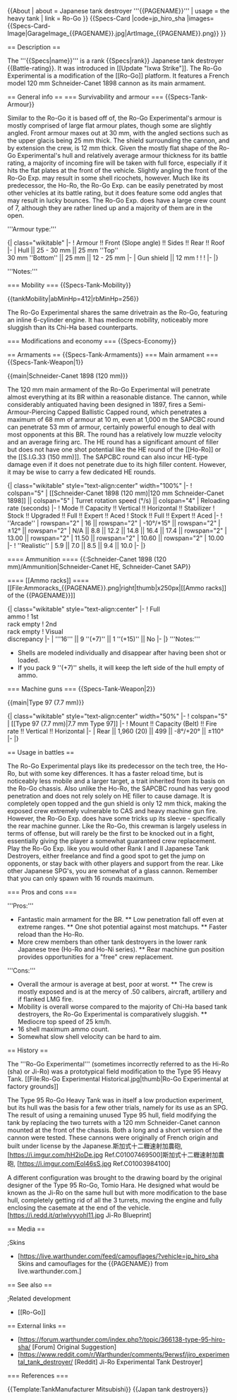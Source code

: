 {{About
| about = Japanese tank destroyer '''{{PAGENAME}}'''
| usage = the heavy tank
| link = Ro-Go
}}
{{Specs-Card
|code=jp_hiro_sha
|images={{Specs-Card-Image|GarageImage_{{PAGENAME}}.jpg|ArtImage_{{PAGENAME}}.png}}
}}

== Description ==
<!-- ''In the description, the first part should be about the history of the creation and combat usage of the vehicle, as well as its key features. In the second part, tell the reader about the ground vehicle in the game. Insert a screenshot of the vehicle, so that if the novice player does not remember the vehicle by name, he will immediately understand what kind of vehicle the article is talking about.'' -->
The '''{{Specs|name}}''' is a rank {{Specs|rank}} Japanese tank destroyer {{Battle-rating}}. It was introduced in [[Update "Ixwa Strike"]]. The Ro-Go Experimental is a modification of the [[Ro-Go]] platform. It features a French model 120 mm Schneider-Canet 1898 cannon as its main armament.

== General info ==
=== Survivability and armour ===
{{Specs-Tank-Armour}}
<!-- ''Describe armour protection. Note the most well protected and key weak areas. Appreciate the layout of modules as well as the number and location of crew members. Is the level of armour protection sufficient, is the placement of modules helpful for survival in combat? If necessary use a visual template to indicate the most secure and weak zones of the armour.'' -->
Similar to the Ro-Go it is based off of, the Ro-Go Experimental's armour is mostly comprised of large flat armour plates, though some are slightly angled. Front armour maxes out at 30 mm, with the angled sections such as the upper glacis being 25 mm thick. The shield surrounding the cannon, and by extension the crew, is 12 mm thick. Given the mostly flat shape of the Ro-Go Experimental's hull and relatively average armour thickness for its battle rating, a majority of incoming fire will be taken with full force, especially if it hits the flat plates at the front of the vehicle. Slightly angling the front of the Ro-Go Exp. may result in some shell ricochets, however. Much like its predecessor, the Ho-Ro, the Ro-Go Exp. can be easily penetrated by most other vehicles at its battle rating, but it does feature some odd angles that may result in lucky bounces. The Ro-Go Exp. does have a large crew count of 7, although they are rather lined up and a majority of them are in the open.

'''Armour type:''' <!-- The types of armour present on the vehicle and their general locations -->
<!-- Example: * Rolled homogeneous armour (Front, Side, Rear, Hull roof)
* Cast homogeneous armour (Turret, Transmission area) -->

{| class="wikitable"
|-
! Armour !! Front (Slope angle) !! Sides !! Rear !! Roof
|-
| Hull || 25 - 30 mm || 25 mm ''Top'' <br> 30 mm ''Bottom'' || 25 mm || 12 - 25 mm
|-
| Gun shield || 12 mm
!
!
!
|-
|}

'''Notes:''' <!-- Any additional notes which the user needs to be aware of -->
<!-- Example: * Suspension wheels are 20 mm thick, tracks are 30 mm thick, and torsion bars are 60 mm thick. -->

=== Mobility ===
{{Specs-Tank-Mobility}}
<!-- ''Write about the mobility of the ground vehicle. Estimate the specific power and manoeuvrability, as well as the maximum speed forwards and backwards.'' -->

{{tankMobility|abMinHp=412|rbMinHp=256}}

The Ro-Go Experimental shares the same drivetrain as the Ro-Go, featuring an inline 6-cylinder engine. It has mediocre mobility, noticeably more sluggish than its Chi-Ha based counterparts.

=== Modifications and economy ===
{{Specs-Economy}}

== Armaments ==
{{Specs-Tank-Armaments}}
=== Main armament ===
{{Specs-Tank-Weapon|1}}
<!-- ''Give the reader information about the characteristics of the main gun. Assess its effectiveness in a battle based on the reloading speed, ballistics and the power of shells. Do not forget about the flexibility of the fire, that is how quickly the cannon can be aimed at the target, open fire on it and aim at another enemy. Add a link to the main article on the gun: <code><nowiki>{{main|Name of the weapon}}</nowiki></code>. Describe in general terms the ammunition available for the main gun. Give advice on how to use them and how to fill the ammunition storage.'' -->
{{main|Schneider-Canet 1898 (120 mm)}}

The 120 mm main armament of the Ro-Go Experimental will penetrate almost everything at its BR within a reasonable distance. The cannon, while considerably antiquated having been designed in 1897, fires a Semi-Armour-Piercing Capped Ballistic Capped round, which penetrates a maximum of 68 mm of armour at 10 m, even at 1,000 m the SAPCBC round can penetrate 53 mm of armour, certainly powerful enough to deal with most opponents at this BR. The round has a relatively low muzzle velocity and an average firing arc. The HE round has a significant amount of filler but does not have one shot potential like the HE round of the [[Ho-Ro]] or the [[S.I.G.33 (150 mm)]]. The SAPCBC round can also incur HE-type damage even if it does not penetrate due to its high filler content. However, it may be wise to carry a few dedicated HE rounds.

{| class="wikitable" style="text-align:center" width="100%"
|-
! colspan="5" | [[Schneider-Canet 1898 (120 mm)|120 mm Schneider-Canet 1898]] || colspan="5" | Turret rotation speed (°/s) || colspan="4" | Reloading rate (seconds)
|-
! Mode !! Capacity !! Vertical !! Horizontal !! Stabilizer
! Stock !! Upgraded !! Full !! Expert !! Aced
! Stock !! Full !! Expert !! Aced
|-
! ''Arcade''
| rowspan="2" | 16 || rowspan="2" | -10°/+15° || rowspan="2" | ±12° || rowspan="2" | N/A || 8.8 || 12.2 || 14.8 || 16.4 || 17.4 || rowspan="2" | 13.00 || rowspan="2" | 11.50 || rowspan="2" | 10.60 || rowspan="2" | 10.00
|-
! ''Realistic''
| 5.9 || 7.0 || 8.5 || 9.4 || 10.0
|-
|}

==== Ammunition ====
{{:Schneider-Canet 1898 (120 mm)/Ammunition|Schneider-Canet HE, Schneider-Canet SAP}}

==== [[Ammo racks]] ====
[[File:Ammoracks_{{PAGENAME}}.png|right|thumb|x250px|[[Ammo racks]] of the {{PAGENAME}}]]
<!-- '''Last updated: 2.15.1.70''' -->
{| class="wikitable" style="text-align:center"
|-
! Full<br>ammo
! 1st<br>rack empty
! 2nd<br>rack empty
! Visual<br>discrepancy
|-
| '''16''' || 9&nbsp;''(+7)'' || 1&nbsp;''(+15)'' || No
|-
|}
'''Notes:'''

* Shells are modeled individually and disappear after having been shot or loaded.
* If you pack 9&nbsp;''(+7)'' shells, it will keep the left side of the hull empty of ammo.

=== Machine guns ===
{{Specs-Tank-Weapon|2}}
<!-- ''Offensive and anti-aircraft machine guns not only allow you to fight some aircraft but also are effective against lightly armoured vehicles. Evaluate machine guns and give recommendations on its use.'' -->
{{main|Type 97 (7.7 mm)}}

{| class="wikitable" style="text-align:center" width="50%"
|-
! colspan="5" | [[Type 97 (7.7 mm)|7.7 mm Type 97]]
|-
! Mount !! Capacity (Belt) !! Fire rate !! Vertical !! Horizontal
|-
| Rear || 1,960 (20) || 499 || -8°/+20° || ±110°
|-
|}

== Usage in battles ==
<!-- ''Describe the tactics of playing in the vehicle, the features of using vehicles in the team and advice on tactics. Refrain from creating a "guide" - do not impose a single point of view but instead give the reader food for thought. Describe the most dangerous enemies and give recommendations on fighting them. If necessary, note the specifics of the game in different modes (AB, RB, SB).'' -->
The Ro-Go Experimental plays like its predecessor on the tech tree, the Ho-Ro, but with some key differences. It has a faster reload time, but is noticeably less mobile and a larger target, a trait inherited from its basis on the Ro-Go chassis. Also unlike the Ho-Ro, the SAPCBC round has very good penetration and does not rely solely on HE filler to cause damage. It is completely open topped and the gun shield is only 12 mm thick, making the exposed crew extremely vulnerable to CAS and heavy machine gun fire. However, the Ro-Go Exp. does have some tricks up its sleeve - specifically the rear machine gunner. Like the Ro-Go, this crewman is largely useless in terms of offense, but will rarely be the first to be knocked out in a fight, essentially giving the player a somewhat guaranteed crew replacement. Play the Ro-Go Exp. like you would other Rank I and II Japanese Tank Destroyers, either freelance and find a good spot to get the jump on opponents, or stay back with other players and support from the rear. Like other Japanese SPG's, you are somewhat of a glass cannon. Remember that you can only spawn with 16 rounds maximum.

=== Pros and cons ===
<!-- ''Summarise and briefly evaluate the vehicle in terms of its characteristics and combat effectiveness. Mark its pros and cons in a bulleted list. Try not to use more than 6 points for each of the characteristics. Avoid using categorical definitions such as "bad", "good" and the like - use substitutions with softer forms such as "inadequate" and "effective".'' -->

'''Pros:'''

* Fantastic main armament for the BR.
** Low penetration fall off even at extreme ranges.
** One shot potential against most matchups.
** Faster reload than the Ho-Ro.
* More crew members than other tank destroyers in the lower rank Japanese tree (Ho-Ro and Ho-Ni series).
** Rear machine gun position provides opportunities for a "free" crew replacement.

'''Cons:'''

* Overall the armour is average at best, poor at worst.
** The crew is mostly exposed and is at the mercy of .50 calibers, aircraft, artillery and if flanked LMG fire.
* Mobility is overall worse compared to the majority of Chi-Ha based tank destroyers, the Ro-Go Experimental is comparatively sluggish.
** Mediocre top speed of 25 km/h.
* 16 shell maximum ammo count.
* Somewhat slow shell velocity can be hard to aim.

== History ==
<!-- ''Describe the history of the creation and combat usage of the vehicle in more detail than in the introduction. If the historical reference turns out to be too long, take it to a separate article, taking a link to the article about the vehicle and adding a block "/History" (example: <nowiki>https://wiki.warthunder.com/(Vehicle-name)/History</nowiki>) and add a link to it here using the <code>main</code> template. Be sure to reference text and sources by using <code><nowiki><ref></ref></nowiki></code>, as well as adding them at the end of the article with <code><nowiki><references /></nowiki></code>. This section may also include the vehicle's dev blog entry (if applicable) and the in-game encyclopedia description (under <code><nowiki>=== In-game description ===</nowiki></code>, also if applicable).'' -->

The '''Ro-Go Experimental''' (sometimes incorrectly referred to as the Hi-Ro (sha) or Ji-Ro) was a prototypical field modification to the Type 95 Heavy Tank.
[[File:Ro-Go Experimental Historical.jpg|thumb|Ro-Go Experimental at factory grounds]]

The Type 95 Ro-Go Heavy Tank was in itself a low production experiment, but its hull was the basis for a few other trials, namely for its use as an SPG. The result of using a remaining unused Type 95 hull, field modifying the tank by replacing the two turrets with a 120 mm Schneider-Canet cannon mounted at the front of the chassis. Both a long and a short version of the cannon were tested. These cannons were originally of French origin and built under license by the Japanese.<ref>斯加式十二糎速射加農砲, [https://i.imgur.com/hH2ioDe.jpg Ref.C01007469500]</ref><ref>斯加式十二糎速射加農砲, [https://i.imgur.com/Eol46sS.jpg Ref.C01003984100]</ref>

A different configuration was brought to the drawing board by the original designer of the Type 95 Ro-Go, Tomio Hara. He designed what would be known as the Ji-Ro on the same hull but with more modification to the base hull, completely getting rid of all the 3 turrets, moving the engine and fully enclosing the casemate at the end of the vehicle.<ref>[https://i.redd.it/qrlwlvyyohl11.jpg Ji-Ro Blueprint]</ref>

== Media ==
<!-- ''Excellent additions to the article would be video guides, screenshots from the game, and photos.'' -->

;Skins

* [https://live.warthunder.com/feed/camouflages/?vehicle=jp_hiro_sha Skins and camouflages for the {{PAGENAME}} from live.warthunder.com.]

== See also ==
<!-- ''Links to the articles on the War Thunder Wiki that you think will be useful for the reader, for example:''
* ''reference to the series of the vehicles;''
* ''links to approximate analogues of other nations and research trees.'' -->

;Related development

* [[Ro-Go]]

== External links ==
<!-- ''Paste links to sources and external resources, such as:''
* ''topic on the official game forum;''
* ''other literature.'' -->

* [https://forum.warthunder.com/index.php?/topic/366138-type-95-hiro-sha/ <nowiki>[Forum]</nowiki> Original Suggestion]
* [https://www.reddit.com/r/Warthunder/comments/9erwsf/jiro_experimental_tank_destroyer/ <nowiki>[Reddit]</nowiki> Ji-Ro Experimental Tank Destroyer]

=== References ===
<references />

{{Template:TankManufacturer Mitsubishi}}
{{Japan tank destroyers}}